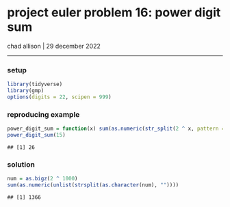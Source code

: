 project euler problem 16: power digit sum
================
chad allison \| 29 december 2022

------------------------------------------------------------------------

### setup

``` r
library(tidyverse)
library(gmp)
options(digits = 22, scipen = 999)
```

### reproducing example

``` r
power_digit_sum = function(x) sum(as.numeric(str_split(2 ^ x, pattern = "")[[1]]))
power_digit_sum(15)
```

    ## [1] 26

### solution

``` r
num = as.bigz(2 ^ 1000)
sum(as.numeric(unlist(strsplit(as.character(num), ""))))
```

    ## [1] 1366
